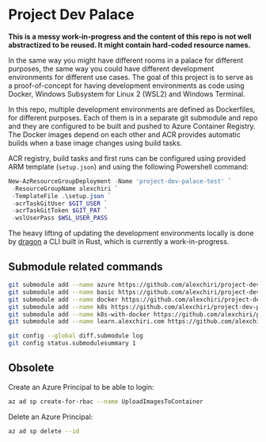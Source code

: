 # Project Dev Palace

**This is a messy work-in-progress and the content of this repo is not well abstractized to be reused. It might contain hard-coded resource names.**

In the same way you might have different rooms in a palace for different purposes, the same way you could have different development environments for different use cases. The goal of this project is to serve as a proof-of-concept for having development environments as code using Docker, Windows Subsystem for Linux 2 (WSL2) and Windows Terminal.

In this repo, multiple development environments are defined as Dockerfiles, for different purposes. Each of them is in a separate git submodule and repo and they are configured to be built and pushed to Azure Container Registry. The Docker images depend on each other and ACR provides automatic builds when a base image changes using build tasks.

ACR registry, build tasks and first runs can be configured using provided ARM template (`setup.json`) and using the following Powershell command:

```powershell
New-AzResourceGroupDeployment -Name 'project-dev-palace-test' `
 -ResourceGroupName alexchiri `
 -TemplateFile .\setup.json `
 -acrTaskGitUser $GIT_USER `
 -acrTaskGitToken $GIT_PAT `
 -wslUserPass $WSL_USER_PASS
```

The heavy lifting of updating the development environments locally is done by [dragon](https://github.com/alexchiri/dragon) a CLI built in Rust, which is currently a work-in-progress.

## Submodule related commands

```bash
git submodule add --name azure https://github.com/alexchiri/project-dev-palace-azure azure
git submodule add --name basic https://github.com/alexchiri/project-dev-palace-basic basic
git submodule add --name docker https://github.com/alexchiri/project-dev-palace-docker docker
git submodule add --name k8s https://github.com/alexchiri/project-dev-palace-k8s k8s
git submodule add --name k8s-with-docker https://github.com/alexchiri/project-dev-palace-k8s-with-docker k8s-with-docker
git submodule add --name learn.alexchiri.com https://github.com/alexchiri/project-dev-palace-learn.alexchiri.com learn.alexchiri.com

git config --global diff.submodule log
git config status.submodulesummary 1
```

## Obsolete

Create an Azure Principal to be able to login:

```bash
az ad sp create-for-rbac --name UploadImagesToContainer
```

Delete an Azure Principal:

```bash
az ad sp delete --id
```